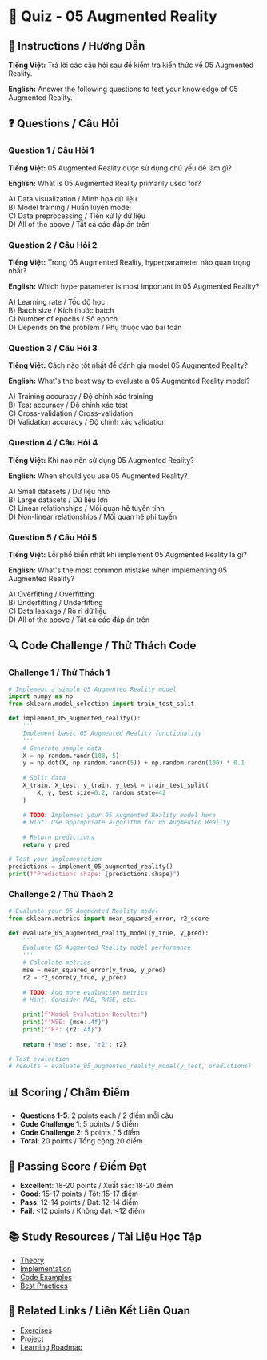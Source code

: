 # 🧠 Quiz - 05 Augmented Reality

## 📝 Instructions / Hướng Dẫn

**Tiếng Việt:** Trả lời các câu hỏi sau để kiểm tra kiến thức về 05 Augmented Reality.

**English:** Answer the following questions to test your knowledge of 05 Augmented Reality.

## ❓ Questions / Câu Hỏi

### Question 1 / Câu Hỏi 1
**Tiếng Việt:** 05 Augmented Reality được sử dụng chủ yếu để làm gì?

**English:** What is 05 Augmented Reality primarily used for?

A) Data visualization / Minh họa dữ liệu  
B) Model training / Huấn luyện model  
C) Data preprocessing / Tiền xử lý dữ liệu  
D) All of the above / Tất cả các đáp án trên

### Question 2 / Câu Hỏi 2
**Tiếng Việt:** Trong 05 Augmented Reality, hyperparameter nào quan trọng nhất?

**English:** Which hyperparameter is most important in 05 Augmented Reality?

A) Learning rate / Tốc độ học  
B) Batch size / Kích thước batch  
C) Number of epochs / Số epoch  
D) Depends on the problem / Phụ thuộc vào bài toán

### Question 3 / Câu Hỏi 3
**Tiếng Việt:** Cách nào tốt nhất để đánh giá model 05 Augmented Reality?

**English:** What's the best way to evaluate a 05 Augmented Reality model?

A) Training accuracy / Độ chính xác training  
B) Test accuracy / Độ chính xác test  
C) Cross-validation / Cross-validation  
D) Validation accuracy / Độ chính xác validation

### Question 4 / Câu Hỏi 4
**Tiếng Việt:** Khi nào nên sử dụng 05 Augmented Reality?

**English:** When should you use 05 Augmented Reality?

A) Small datasets / Dữ liệu nhỏ  
B) Large datasets / Dữ liệu lớn  
C) Linear relationships / Mối quan hệ tuyến tính  
D) Non-linear relationships / Mối quan hệ phi tuyến

### Question 5 / Câu Hỏi 5
**Tiếng Việt:** Lỗi phổ biến nhất khi implement 05 Augmented Reality là gì?

**English:** What's the most common mistake when implementing 05 Augmented Reality?

A) Overfitting / Overfitting  
B) Underfitting / Underfitting  
C) Data leakage / Rò rỉ dữ liệu  
D) All of the above / Tất cả các đáp án trên

## 🔍 Code Challenge / Thử Thách Code

### Challenge 1 / Thử Thách 1
```python
# Implement a simple 05 Augmented Reality model
import numpy as np
from sklearn.model_selection import train_test_split

def implement_05_augmented_reality():
    '''
    Implement basic 05 Augmented Reality functionality
    '''
    # Generate sample data
    X = np.random.randn(100, 5)
    y = np.dot(X, np.random.randn(5)) + np.random.randn(100) * 0.1
    
    # Split data
    X_train, X_test, y_train, y_test = train_test_split(
        X, y, test_size=0.2, random_state=42
    )
    
    # TODO: Implement your 05 Augmented Reality model here
    # Hint: Use appropriate algorithm for 05 Augmented Reality
    
    # Return predictions
    return y_pred

# Test your implementation
predictions = implement_05_augmented_reality()
print(f"Predictions shape: {predictions.shape}")
```

### Challenge 2 / Thử Thách 2
```python
# Evaluate your 05 Augmented Reality model
from sklearn.metrics import mean_squared_error, r2_score

def evaluate_05_augmented_reality_model(y_true, y_pred):
    '''
    Evaluate 05 Augmented Reality model performance
    '''
    # Calculate metrics
    mse = mean_squared_error(y_true, y_pred)
    r2 = r2_score(y_true, y_pred)
    
    # TODO: Add more evaluation metrics
    # Hint: Consider MAE, RMSE, etc.
    
    print(f"Model Evaluation Results:")
    print(f"MSE: {mse:.4f}")
    print(f"R²: {r2:.4f}")
    
    return {'mse': mse, 'r2': r2}

# Test evaluation
# results = evaluate_05_augmented_reality_model(y_test, predictions)
```

## 📊 Scoring / Chấm Điểm

- **Questions 1-5**: 2 points each / 2 điểm mỗi câu
- **Code Challenge 1**: 5 points / 5 điểm
- **Code Challenge 2**: 5 points / 5 điểm
- **Total**: 20 points / Tổng cộng 20 điểm

## 🎯 Passing Score / Điểm Đạt

- **Excellent**: 18-20 points / Xuất sắc: 18-20 điểm
- **Good**: 15-17 points / Tốt: 15-17 điểm  
- **Pass**: 12-14 points / Đạt: 12-14 điểm
- **Fail**: <12 points / Không đạt: <12 điểm

## 📚 Study Resources / Tài Liệu Học Tập

- [Theory](./THEORY_05_augmented_reality.md)
- [Implementation](./IMPLEMENTATION_05_augmented_reality.md)
- [Code Examples](./CODE_EXAMPLES_05_augmented_reality.md)
- [Best Practices](./BEST_PRACTICES_05_augmented_reality.md)

## 🔗 Related Links / Liên Kết Liên Quan

- [Exercises](./EXERCISES_05_augmented_reality.md)
- [Project](./PROJECT_05_augmented_reality.md)
- [Learning Roadmap](./LEARNING_ROADMAP_05_augmented_reality.md)
